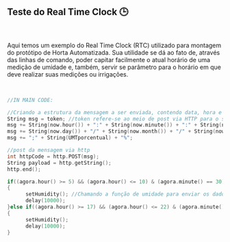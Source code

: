 ## Teste do Real Time Clock 🕒

<br>

Aqui temos um exemplo do Real Time Clock (RTC) utilizado para montagem do protótipo de Horta Automatizada. Sua utilidade se dá ao fato de, através das linhas de comando, poder capitar facilmente o atual horário de uma medição de umidade e, também, servir se parâmetro para o horário em que deve realizar suas medições ou irrigações. 

<br>

~~~ino
//IN MAIN CODE:

//Criando a estrutura da mensagem a ser enviada, contendo data, hora e umidade
String msg = token; //token refere-se ao meio de post via HTTP para o servidor utilizado
msg += String(now.hour()) + ":" + String(now.minute()) + ":" + String(now.second()) + ";";
msg += String(now.day()) + "/" + String(now.month()) + "/" + String(now.year());
msg += ";" + String(UMTporcentual) + "%";

//post da mensagem via http
int httpCode = http.POST(msg);
String payload = http.getString();
http.end();
~~~

~~~ino
if((agora.hour() >= 5) && (agora.hour() <= 10) & (agora.minute() == 30))   //Caso o horário esteja entre 6 e 10 horas - a cada meia hora -
{
      setHumidity(); //Chamando a função de umidade para enviar os dados de umidade para o servidor
      delay(10000);
}else if((agora.hour() >= 17) && (agora.hour() <= 22) & (agora.minute() == 30))  //Caso o horário esteja entre 17 e 22 horas - " " " " - 
{
      setHumidity();
      delay(10000);
}
~~~
